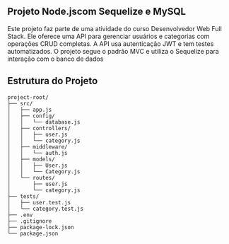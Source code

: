 ## Projeto Node.jscom Sequelize e MySQL
Este projeto faz parte de uma atividade do curso Desenvolvedor Web Full Stack. Ele oferece uma API para gerenciar usuários e categorias com operações CRUD completas. A API usa autenticação JWT e tem testes automatizados. O projeto segue o padrão MVC e utiliza o Sequelize para interação com o banco de dados

## Estrutura do Projeto

```
project-root/
├── src/
│   ├── app.js
│   ├── config/
│   │   └── database.js
│   ├── controllers/
│   │   ├── user.js
│   │   └── category.js
│   ├── middleware/
│   │   └── auth.js
│   ├── models/
│   │   ├── User.js
│   │   └── Category.js
│   └── routes/
│       ├── user.js
│       └── category.js
├── tests/
│   ├── user.test.js
│   └── category.test.js
├── .env
├── .gitignore
├── package-lock.json
└── package.json
```


